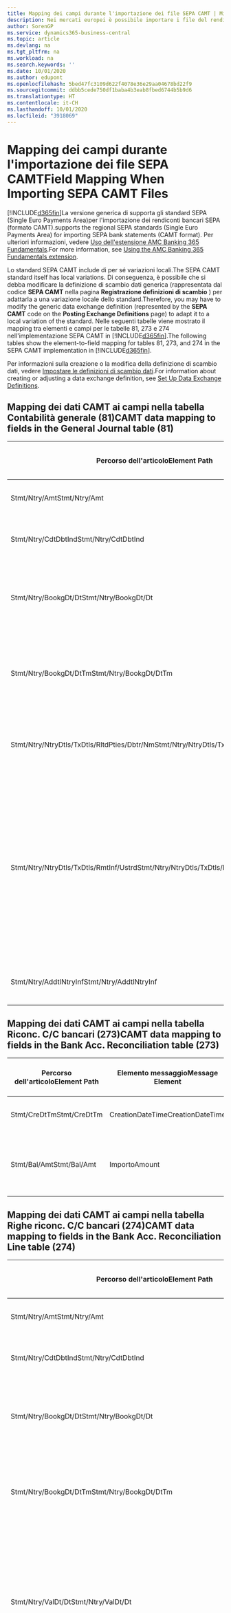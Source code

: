 ```yaml
---
title: Mapping dei campi durante l'importazione dei file SEPA CAMT | Microsoft Docs
description: Nei mercati europei è possibile importare i file del rendiconto bancario negli standard SEPA (Single Euro Payments Area) locali.
author: SorenGP
ms.service: dynamics365-business-central
ms.topic: article
ms.devlang: na
ms.tgt_pltfrm: na
ms.workload: na
ms.search.keywords: ''
ms.date: 10/01/2020
ms.author: edupont
ms.openlocfilehash: 5bed47fc3109d622f4078e36e29aa04678bd22f9
ms.sourcegitcommit: ddbb5cede750df1baba4b3eab8fbed6744b5b9d6
ms.translationtype: HT
ms.contentlocale: it-CH
ms.lasthandoff: 10/01/2020
ms.locfileid: "3918069"
---
```

# <a name="field-mapping-when-importing-sepa-camt-files"></a><span data-ttu-id="2f76d-103">Mapping dei campi durante l'importazione dei file SEPA CAMT</span><span class="sxs-lookup"><span data-stu-id="2f76d-103">Field Mapping When Importing SEPA CAMT Files</span></span>
[!INCLUDE[d365fin](includes/d365fin_md.md)]<span data-ttu-id="2f76d-104">La versione generica di  supporta gli standard SEPA (Single Euro Payments Area)per l'importazione dei rendiconti bancari SEPA (formato CAMT).</span><span class="sxs-lookup"><span data-stu-id="2f76d-104">supports the regional SEPA standards (Single Euro Payments Area) for importing SEPA bank statements (CAMT format).</span></span> <span data-ttu-id="2f76d-105">Per ulteriori informazioni, vedere [Uso dell'estensione AMC Banking 365 Fundamentals](ui-extensions-amc-banking.md).</span><span class="sxs-lookup"><span data-stu-id="2f76d-105">For more information, see [Using the AMC Banking 365 Fundamentals extension](ui-extensions-amc-banking.md).</span></span>  

 <span data-ttu-id="2f76d-106">Lo standard SEPA CAMT include di per sé variazioni locali.</span><span class="sxs-lookup"><span data-stu-id="2f76d-106">The SEPA CAMT standard itself has local variations.</span></span> <span data-ttu-id="2f76d-107">Di conseguenza, è possibile che si debba modificare la definizione di scambio dati generica (rappresentata dal codice **SEPA CAMT** nella pagina **Registrazione definizioni di scambio** ) per adattarla a una variazione locale dello standard.</span><span class="sxs-lookup"><span data-stu-id="2f76d-107">Therefore, you may have to modify the generic data exchange definition (represented by the **SEPA CAMT** code on the **Posting Exchange Definitions** page) to adapt it to a local variation of the standard.</span></span> <span data-ttu-id="2f76d-108">Nelle seguenti tabelle viene mostrato il mapping tra elementi e campi per le tabelle 81, 273 e 274 nell'implementazione SEPA CAMT in [!INCLUDE[d365fin](includes/d365fin_md.md)].</span><span class="sxs-lookup"><span data-stu-id="2f76d-108">The following tables show the element-to-field mapping for tables 81, 273, and 274 in the SEPA CAMT implementation in [!INCLUDE[d365fin](includes/d365fin_md.md)].</span></span>  

 <span data-ttu-id="2f76d-109">Per informazioni sulla creazione o la modifica della definizione di scambio dati, vedere [Impostare le definizioni di scambio dati](across-how-to-set-up-data-exchange-definitions.md).</span><span class="sxs-lookup"><span data-stu-id="2f76d-109">For information about creating or adjusting a data exchange definition, see [Set Up Data Exchange Definitions](across-how-to-set-up-data-exchange-definitions.md).</span></span>  

## <a name="camt-data-mapping-to-fields-in-the-general-journal-table-81"></a><span data-ttu-id="2f76d-110">Mapping dei dati CAMT ai campi nella tabella Contabilità generale (81)</span><span class="sxs-lookup"><span data-stu-id="2f76d-110">CAMT data mapping to fields in the General Journal table (81)</span></span>  

|<span data-ttu-id="2f76d-111">Percorso dell'articolo</span><span class="sxs-lookup"><span data-stu-id="2f76d-111">Element Path</span></span>|<span data-ttu-id="2f76d-112">Elemento messaggio</span><span class="sxs-lookup"><span data-stu-id="2f76d-112">Message Element</span></span>|<span data-ttu-id="2f76d-113">Tipo di dati</span><span class="sxs-lookup"><span data-stu-id="2f76d-113">Data Type</span></span>|<span data-ttu-id="2f76d-114">Descrizione</span><span class="sxs-lookup"><span data-stu-id="2f76d-114">Description</span></span>|<span data-ttu-id="2f76d-115">Identificatore segno negativo</span><span class="sxs-lookup"><span data-stu-id="2f76d-115">Negative-Sign Identifier</span></span>|<span data-ttu-id="2f76d-116">Nr. campo</span><span class="sxs-lookup"><span data-stu-id="2f76d-116">Field No.</span></span>|<span data-ttu-id="2f76d-117">Nome campo</span><span class="sxs-lookup"><span data-stu-id="2f76d-117">Field Name</span></span>|  
|------------------|---------------------|---------------|-----------------|-------------------------------|---------------|----------------|  
|<span data-ttu-id="2f76d-118">Stmt/Ntry/Amt</span><span class="sxs-lookup"><span data-stu-id="2f76d-118">Stmt/Ntry/Amt</span></span>|<span data-ttu-id="2f76d-119">Importo</span><span class="sxs-lookup"><span data-stu-id="2f76d-119">Amount</span></span>|<span data-ttu-id="2f76d-120">Decimale</span><span class="sxs-lookup"><span data-stu-id="2f76d-120">Decimal</span></span>|<span data-ttu-id="2f76d-121">Specifica l'importo di denaro nel movimento cassa.</span><span class="sxs-lookup"><span data-stu-id="2f76d-121">The amount of money in the cash entry</span></span>||<span data-ttu-id="2f76d-122">13</span><span class="sxs-lookup"><span data-stu-id="2f76d-122">13</span></span>|<span data-ttu-id="2f76d-123">Importo</span><span class="sxs-lookup"><span data-stu-id="2f76d-123">Amount</span></span>|  
|<span data-ttu-id="2f76d-124">Stmt/Ntry/CdtDbtInd</span><span class="sxs-lookup"><span data-stu-id="2f76d-124">Stmt/Ntry/CdtDbtInd</span></span>|<span data-ttu-id="2f76d-125">CreditDebitIndicator</span><span class="sxs-lookup"><span data-stu-id="2f76d-125">CreditDebitIndicator</span></span>|<span data-ttu-id="2f76d-126">Testo</span><span class="sxs-lookup"><span data-stu-id="2f76d-126">Text</span></span>|<span data-ttu-id="2f76d-127">Indica se il movimento è un credito o un debito</span><span class="sxs-lookup"><span data-stu-id="2f76d-127">Indicates whether the entry is a credit or a debit entry</span></span>|<span data-ttu-id="2f76d-128">DBIT</span><span class="sxs-lookup"><span data-stu-id="2f76d-128">DBIT</span></span>|<span data-ttu-id="2f76d-129">13</span><span class="sxs-lookup"><span data-stu-id="2f76d-129">13</span></span>|<span data-ttu-id="2f76d-130">Importo</span><span class="sxs-lookup"><span data-stu-id="2f76d-130">Amount</span></span>|  
|<span data-ttu-id="2f76d-131">Stmt/Ntry/BookgDt/Dt</span><span class="sxs-lookup"><span data-stu-id="2f76d-131">Stmt/Ntry/BookgDt/Dt</span></span>|<span data-ttu-id="2f76d-132">Data</span><span class="sxs-lookup"><span data-stu-id="2f76d-132">Date</span></span>|<span data-ttu-id="2f76d-133">Data</span><span class="sxs-lookup"><span data-stu-id="2f76d-133">Date</span></span>|<span data-ttu-id="2f76d-134">Data in cui un movimento viene registrato in un conto nei registri di chi utilizza il conto</span><span class="sxs-lookup"><span data-stu-id="2f76d-134">The date when an entry is posted to an account on the account servicer's books</span></span>||<span data-ttu-id="2f76d-135">5</span><span class="sxs-lookup"><span data-stu-id="2f76d-135">5</span></span>|<span data-ttu-id="2f76d-136">Data di registrazione:</span><span class="sxs-lookup"><span data-stu-id="2f76d-136">Posting Date</span></span>|  
|<span data-ttu-id="2f76d-137">Stmt/Ntry/BookgDt/DtTm</span><span class="sxs-lookup"><span data-stu-id="2f76d-137">Stmt/Ntry/BookgDt/DtTm</span></span>|<span data-ttu-id="2f76d-138">DataOra</span><span class="sxs-lookup"><span data-stu-id="2f76d-138">DateTime</span></span>|<span data-ttu-id="2f76d-139">DataOra</span><span class="sxs-lookup"><span data-stu-id="2f76d-139">DateTime</span></span>|<span data-ttu-id="2f76d-140">Data e ora in cui un movimento viene registrato in un conto nei registri di chi utilizza il conto</span><span class="sxs-lookup"><span data-stu-id="2f76d-140">The date and time when an entry is posted to an account on the account servicer's books</span></span>||<span data-ttu-id="2f76d-141">5</span><span class="sxs-lookup"><span data-stu-id="2f76d-141">5</span></span>|<span data-ttu-id="2f76d-142">Data di registrazione:</span><span class="sxs-lookup"><span data-stu-id="2f76d-142">Posting Date</span></span>|  
|<span data-ttu-id="2f76d-143">Stmt/Ntry/NtryDtls/TxDtls/RltdPties/Dbtr/Nm</span><span class="sxs-lookup"><span data-stu-id="2f76d-143">Stmt/Ntry/NtryDtls/TxDtls/RltdPties/Dbtr/Nm</span></span>|<span data-ttu-id="2f76d-144">Nome</span><span class="sxs-lookup"><span data-stu-id="2f76d-144">Name</span></span>|<span data-ttu-id="2f76d-145">Testo</span><span class="sxs-lookup"><span data-stu-id="2f76d-145">Text</span></span>|<span data-ttu-id="2f76d-146">Nome della parte che deve una somma di denaro al creditore (finale)</span><span class="sxs-lookup"><span data-stu-id="2f76d-146">The name of the party that owes an amount of money to the (ultimate) creditor</span></span>||<span data-ttu-id="2f76d-147">1221</span><span class="sxs-lookup"><span data-stu-id="2f76d-147">1221</span></span>|<span data-ttu-id="2f76d-148">Informazioni sul pagante</span><span class="sxs-lookup"><span data-stu-id="2f76d-148">Payer Information</span></span>|  
|<span data-ttu-id="2f76d-149">Stmt/Ntry/NtryDtls/TxDtls/RmtInf/Ustrd</span><span class="sxs-lookup"><span data-stu-id="2f76d-149">Stmt/Ntry/NtryDtls/TxDtls/RmtInf/Ustrd</span></span>|<span data-ttu-id="2f76d-150">Non strutturato</span><span class="sxs-lookup"><span data-stu-id="2f76d-150">Unstructured</span></span>|<span data-ttu-id="2f76d-151">Testo</span><span class="sxs-lookup"><span data-stu-id="2f76d-151">Text</span></span>|<span data-ttu-id="2f76d-152">Informazioni fornite per consentire la corrispondenza o riconciliazione di un movimento con gli articoli oggetto del pagamento, come le fatture aziendali in un sistema conto clienti, in un form non strutturato</span><span class="sxs-lookup"><span data-stu-id="2f76d-152">Information supplied to enable the matching/reconciliation of an entry with the items that the payment is intended to settle, such as commercial invoices in an accounts-receivable system, in an unstructured form</span></span>||<span data-ttu-id="2f76d-153">8</span><span class="sxs-lookup"><span data-stu-id="2f76d-153">8</span></span>|<span data-ttu-id="2f76d-154">Descrizione</span><span class="sxs-lookup"><span data-stu-id="2f76d-154">Description</span></span>|  
|<span data-ttu-id="2f76d-155">Stmt/Ntry/AddtlNtryInf</span><span class="sxs-lookup"><span data-stu-id="2f76d-155">Stmt/Ntry/AddtlNtryInf</span></span>|<span data-ttu-id="2f76d-156">AdditionalEntryInformation</span><span class="sxs-lookup"><span data-stu-id="2f76d-156">AdditionalEntryInformation</span></span>|<span data-ttu-id="2f76d-157">Testo</span><span class="sxs-lookup"><span data-stu-id="2f76d-157">Text</span></span>|<span data-ttu-id="2f76d-158">Informazioni aggiuntive relative al movimento</span><span class="sxs-lookup"><span data-stu-id="2f76d-158">Additional information about the entry</span></span>||<span data-ttu-id="2f76d-159">1222</span><span class="sxs-lookup"><span data-stu-id="2f76d-159">1222</span></span>|<span data-ttu-id="2f76d-160">Informazioni sulla transazione</span><span class="sxs-lookup"><span data-stu-id="2f76d-160">Transaction Information</span></span>|  

## <a name="camt-data-mapping-to-fields-in-the-bank-acc-reconciliation-table-273"></a><span data-ttu-id="2f76d-161">Mapping dei dati CAMT ai campi nella tabella Riconc. C/C bancari (273)</span><span class="sxs-lookup"><span data-stu-id="2f76d-161">CAMT data mapping to fields in the Bank Acc. Reconciliation table (273)</span></span>  

|<span data-ttu-id="2f76d-162">Percorso dell'articolo</span><span class="sxs-lookup"><span data-stu-id="2f76d-162">Element Path</span></span>|<span data-ttu-id="2f76d-163">Elemento messaggio</span><span class="sxs-lookup"><span data-stu-id="2f76d-163">Message Element</span></span>|<span data-ttu-id="2f76d-164">Tipo di dati</span><span class="sxs-lookup"><span data-stu-id="2f76d-164">Data Type</span></span>|<span data-ttu-id="2f76d-165">Descrizione</span><span class="sxs-lookup"><span data-stu-id="2f76d-165">Description</span></span>|<span data-ttu-id="2f76d-166">Identificatore segno negativo</span><span class="sxs-lookup"><span data-stu-id="2f76d-166">Negative-Sign Identifier</span></span>|<span data-ttu-id="2f76d-167">Nr. campo</span><span class="sxs-lookup"><span data-stu-id="2f76d-167">Field No.</span></span>|<span data-ttu-id="2f76d-168">Nome campo</span><span class="sxs-lookup"><span data-stu-id="2f76d-168">Field Name</span></span>|  
|------------------|---------------------|---------------|-----------------|-------------------------------|---------------|----------------|  
|<span data-ttu-id="2f76d-169">Stmt/CreDtTm</span><span class="sxs-lookup"><span data-stu-id="2f76d-169">Stmt/CreDtTm</span></span>|<span data-ttu-id="2f76d-170">CreationDateTime</span><span class="sxs-lookup"><span data-stu-id="2f76d-170">CreationDateTime</span></span>|<span data-ttu-id="2f76d-171">Data</span><span class="sxs-lookup"><span data-stu-id="2f76d-171">Date</span></span>|<span data-ttu-id="2f76d-172">Data e ora di creazione del messaggio</span><span class="sxs-lookup"><span data-stu-id="2f76d-172">The date and time when the message was created</span></span>||<span data-ttu-id="2f76d-173">3</span><span class="sxs-lookup"><span data-stu-id="2f76d-173">3</span></span>|<span data-ttu-id="2f76d-174">Data estratto conto</span><span class="sxs-lookup"><span data-stu-id="2f76d-174">Statement Date</span></span>|  
|<span data-ttu-id="2f76d-175">Stmt/Bal/Amt</span><span class="sxs-lookup"><span data-stu-id="2f76d-175">Stmt/Bal/Amt</span></span>|<span data-ttu-id="2f76d-176">Importo</span><span class="sxs-lookup"><span data-stu-id="2f76d-176">Amount</span></span>|<span data-ttu-id="2f76d-177">Decimale</span><span class="sxs-lookup"><span data-stu-id="2f76d-177">Decimal</span></span>|<span data-ttu-id="2f76d-178">Importo risultante dagli importi al netto per tutti i movimenti dare e avere</span><span class="sxs-lookup"><span data-stu-id="2f76d-178">The amount resulting from the netted amounts for all debit and credit entries</span></span>||<span data-ttu-id="2f76d-179">4</span><span class="sxs-lookup"><span data-stu-id="2f76d-179">4</span></span>|<span data-ttu-id="2f76d-180">Saldo finale estratto conto</span><span class="sxs-lookup"><span data-stu-id="2f76d-180">Statement Ending Balance</span></span>|  

## <a name="camt-data-mapping-to-fields-in-the-bank-acc-reconciliation-line-table-274"></a><span data-ttu-id="2f76d-181">Mapping dei dati CAMT ai campi nella tabella Righe riconc. C/C bancari (274)</span><span class="sxs-lookup"><span data-stu-id="2f76d-181">CAMT data mapping to fields in the Bank Acc. Reconciliation Line table (274)</span></span>  

|<span data-ttu-id="2f76d-182">Percorso dell'articolo</span><span class="sxs-lookup"><span data-stu-id="2f76d-182">Element Path</span></span>|<span data-ttu-id="2f76d-183">Elemento messaggio</span><span class="sxs-lookup"><span data-stu-id="2f76d-183">Message Element</span></span>|<span data-ttu-id="2f76d-184">Tipo di dati</span><span class="sxs-lookup"><span data-stu-id="2f76d-184">Data Type</span></span>|<span data-ttu-id="2f76d-185">Descrizione</span><span class="sxs-lookup"><span data-stu-id="2f76d-185">Description</span></span>|<span data-ttu-id="2f76d-186">Identificatore segno negativo</span><span class="sxs-lookup"><span data-stu-id="2f76d-186">Negative-Sign Identifier</span></span>|<span data-ttu-id="2f76d-187">Nr. campo</span><span class="sxs-lookup"><span data-stu-id="2f76d-187">Field No.</span></span>|<span data-ttu-id="2f76d-188">Nome campo</span><span class="sxs-lookup"><span data-stu-id="2f76d-188">Field Name</span></span>|  
|------------------|---------------------|---------------|-----------------|-------------------------------|---------------|----------------|  
|<span data-ttu-id="2f76d-189">Stmt/Ntry/Amt</span><span class="sxs-lookup"><span data-stu-id="2f76d-189">Stmt/Ntry/Amt</span></span>|<span data-ttu-id="2f76d-190">Importo</span><span class="sxs-lookup"><span data-stu-id="2f76d-190">Amount</span></span>|<span data-ttu-id="2f76d-191">Decimale</span><span class="sxs-lookup"><span data-stu-id="2f76d-191">Decimal</span></span>|<span data-ttu-id="2f76d-192">Specifica l'importo di denaro nel movimento cassa.</span><span class="sxs-lookup"><span data-stu-id="2f76d-192">The amount of money in the cash entry</span></span>||<span data-ttu-id="2f76d-193">7</span><span class="sxs-lookup"><span data-stu-id="2f76d-193">7</span></span>|<span data-ttu-id="2f76d-194">Importo estratto conto</span><span class="sxs-lookup"><span data-stu-id="2f76d-194">Statement Amount</span></span>|  
|<span data-ttu-id="2f76d-195">Stmt/Ntry/CdtDbtInd</span><span class="sxs-lookup"><span data-stu-id="2f76d-195">Stmt/Ntry/CdtDbtInd</span></span>|<span data-ttu-id="2f76d-196">CreditDebitIndicator</span><span class="sxs-lookup"><span data-stu-id="2f76d-196">CreditDebitIndicator</span></span>|<span data-ttu-id="2f76d-197">Testo</span><span class="sxs-lookup"><span data-stu-id="2f76d-197">Text</span></span>|<span data-ttu-id="2f76d-198">Indica se il movimento è un credito o un debito</span><span class="sxs-lookup"><span data-stu-id="2f76d-198">Indicates whether the entry is a credit or a debit entry</span></span>|<span data-ttu-id="2f76d-199">DBIT</span><span class="sxs-lookup"><span data-stu-id="2f76d-199">DBIT</span></span>|<span data-ttu-id="2f76d-200">7</span><span class="sxs-lookup"><span data-stu-id="2f76d-200">7</span></span>|<span data-ttu-id="2f76d-201">Importo estratto conto</span><span class="sxs-lookup"><span data-stu-id="2f76d-201">Statement Amount</span></span>|  
|<span data-ttu-id="2f76d-202">Stmt/Ntry/BookgDt/Dt</span><span class="sxs-lookup"><span data-stu-id="2f76d-202">Stmt/Ntry/BookgDt/Dt</span></span>|<span data-ttu-id="2f76d-203">Data</span><span class="sxs-lookup"><span data-stu-id="2f76d-203">Date</span></span>|<span data-ttu-id="2f76d-204">Data</span><span class="sxs-lookup"><span data-stu-id="2f76d-204">Date</span></span>|<span data-ttu-id="2f76d-205">Data in cui un movimento viene registrato in un conto nei registri di chi utilizza il conto</span><span class="sxs-lookup"><span data-stu-id="2f76d-205">The date when an entry is posted to an account on the account servicer's books</span></span>||<span data-ttu-id="2f76d-206">5</span><span class="sxs-lookup"><span data-stu-id="2f76d-206">5</span></span>|<span data-ttu-id="2f76d-207">Data transazione</span><span class="sxs-lookup"><span data-stu-id="2f76d-207">Transaction Date</span></span>|  
|<span data-ttu-id="2f76d-208">Stmt/Ntry/BookgDt/DtTm</span><span class="sxs-lookup"><span data-stu-id="2f76d-208">Stmt/Ntry/BookgDt/DtTm</span></span>|<span data-ttu-id="2f76d-209">DataOra</span><span class="sxs-lookup"><span data-stu-id="2f76d-209">DateTime</span></span>|<span data-ttu-id="2f76d-210">DataOra</span><span class="sxs-lookup"><span data-stu-id="2f76d-210">DateTime</span></span>|<span data-ttu-id="2f76d-211">Data e ora in cui un movimento viene registrato in un conto nei registri di chi utilizza il conto</span><span class="sxs-lookup"><span data-stu-id="2f76d-211">The date and time when an entry is posted to an account on the account servicer's books</span></span>||<span data-ttu-id="2f76d-212">5</span><span class="sxs-lookup"><span data-stu-id="2f76d-212">5</span></span>|<span data-ttu-id="2f76d-213">Data transazione</span><span class="sxs-lookup"><span data-stu-id="2f76d-213">Transaction Date</span></span>|  
|<span data-ttu-id="2f76d-214">Stmt/Ntry/ValDt/Dt</span><span class="sxs-lookup"><span data-stu-id="2f76d-214">Stmt/Ntry/ValDt/Dt</span></span>|<span data-ttu-id="2f76d-215">Data</span><span class="sxs-lookup"><span data-stu-id="2f76d-215">Date</span></span>|<span data-ttu-id="2f76d-216">Data</span><span class="sxs-lookup"><span data-stu-id="2f76d-216">Date</span></span>|<span data-ttu-id="2f76d-217">Data in cui i cespiti diventano disponibili al proprietario del conto nel caso di un movimento in avere o cessano di essere disponibili nel caso di un movimento in dare</span><span class="sxs-lookup"><span data-stu-id="2f76d-217">The date when assets become available to the account owner in case of a credit entry, or cease to be available to the account owner in case of a debit entry</span></span>||<span data-ttu-id="2f76d-218">12</span><span class="sxs-lookup"><span data-stu-id="2f76d-218">12</span></span>|<span data-ttu-id="2f76d-219">Data valuta</span><span class="sxs-lookup"><span data-stu-id="2f76d-219">Value Date</span></span>|  
|<span data-ttu-id="2f76d-220">Stmt/Ntry/ValDt/DtTm</span><span class="sxs-lookup"><span data-stu-id="2f76d-220">Stmt/Ntry/ValDt/DtTm</span></span>|<span data-ttu-id="2f76d-221">DataOra</span><span class="sxs-lookup"><span data-stu-id="2f76d-221">DateTime</span></span>|<span data-ttu-id="2f76d-222">DataOra</span><span class="sxs-lookup"><span data-stu-id="2f76d-222">DateTime</span></span>|<span data-ttu-id="2f76d-223">Data e ora in cui i cespiti diventano disponibili al proprietario del conto nel caso di un movimento in avere o cessano di essere disponibili nel caso di un movimento in dare</span><span class="sxs-lookup"><span data-stu-id="2f76d-223">The date and time when assets become available to the account owner in case of a credit entry, or cease to be available to the account owner in case of a debit entry</span></span>||<span data-ttu-id="2f76d-224">12</span><span class="sxs-lookup"><span data-stu-id="2f76d-224">12</span></span>|<span data-ttu-id="2f76d-225">Data valuta</span><span class="sxs-lookup"><span data-stu-id="2f76d-225">Value Date</span></span>|  
|<span data-ttu-id="2f76d-226">Stmt/Ntry/NtryDtls/TxDtls/RltdPties/Dbtr/Nm</span><span class="sxs-lookup"><span data-stu-id="2f76d-226">Stmt/Ntry/NtryDtls/TxDtls/RltdPties/Dbtr/Nm</span></span>|<span data-ttu-id="2f76d-227">Nome</span><span class="sxs-lookup"><span data-stu-id="2f76d-227">Name</span></span>|<span data-ttu-id="2f76d-228">Testo</span><span class="sxs-lookup"><span data-stu-id="2f76d-228">Text</span></span>|<span data-ttu-id="2f76d-229">Nome della parte che deve una somma di denaro al creditore (finale)</span><span class="sxs-lookup"><span data-stu-id="2f76d-229">The name of the party that owes an amount of money to the (ultimate) creditor</span></span>||<span data-ttu-id="2f76d-230">15</span><span class="sxs-lookup"><span data-stu-id="2f76d-230">15</span></span>|<span data-ttu-id="2f76d-231">Informazioni sul pagante</span><span class="sxs-lookup"><span data-stu-id="2f76d-231">Payer Information</span></span>|  
|<span data-ttu-id="2f76d-232">Stmt/Ntry/NtryDtls/TxDtls/RmtInf/Ustrd</span><span class="sxs-lookup"><span data-stu-id="2f76d-232">Stmt/Ntry/NtryDtls/TxDtls/RmtInf/Ustrd</span></span>|<span data-ttu-id="2f76d-233">Non strutturato</span><span class="sxs-lookup"><span data-stu-id="2f76d-233">Unstructured</span></span>|<span data-ttu-id="2f76d-234">Testo</span><span class="sxs-lookup"><span data-stu-id="2f76d-234">Text</span></span>|<span data-ttu-id="2f76d-235">Informazioni fornite per consentire la corrispondenza o riconciliazione di un movimento con gli articoli oggetto del pagamento, come le fatture aziendali in un sistema conto clienti, in un form non strutturato</span><span class="sxs-lookup"><span data-stu-id="2f76d-235">Information supplied to enable the matching/reconciliation of an entry with the items that the payment is intended to settle, such as commercial invoices in an accounts-receivable system, in an unstructured form</span></span>||<span data-ttu-id="2f76d-236">6</span><span class="sxs-lookup"><span data-stu-id="2f76d-236">6</span></span>|<span data-ttu-id="2f76d-237">Descrizione</span><span class="sxs-lookup"><span data-stu-id="2f76d-237">Description</span></span>|  
|<span data-ttu-id="2f76d-238">Stmt/Ntry/AddtlNtryInf</span><span class="sxs-lookup"><span data-stu-id="2f76d-238">Stmt/Ntry/AddtlNtryInf</span></span>|<span data-ttu-id="2f76d-239">AdditionalEntryInformation</span><span class="sxs-lookup"><span data-stu-id="2f76d-239">AdditionalEntryInformation</span></span>|<span data-ttu-id="2f76d-240">Testo</span><span class="sxs-lookup"><span data-stu-id="2f76d-240">Text</span></span>|<span data-ttu-id="2f76d-241">Informazioni aggiuntive relative al movimento</span><span class="sxs-lookup"><span data-stu-id="2f76d-241">Additional information about the entry</span></span>||<span data-ttu-id="2f76d-242">16</span><span class="sxs-lookup"><span data-stu-id="2f76d-242">16</span></span>|<span data-ttu-id="2f76d-243">Informazioni sulla transazione</span><span class="sxs-lookup"><span data-stu-id="2f76d-243">Transaction Information</span></span>|  

 <span data-ttu-id="2f76d-244">Gli elementi nel nodo **Ntry** importati in [!INCLUDE[d365fin](includes/d365fin_md.md)], ma di cui non è stato eseguito il mapping ad alcun campo, vengono memorizzati nella tabella **Registrazione definizione colonna scambio dati** .</span><span class="sxs-lookup"><span data-stu-id="2f76d-244">Elements in the **Ntry** node that are imported into [!INCLUDE[d365fin](includes/d365fin_md.md)] but not mapped to any fields are stored in the **Posting Exch. Column Def** table.</span></span> <span data-ttu-id="2f76d-245">Gli utenti possono vedere gli elementi nelle pagine **Registrazione riconciliazione pagamenti** , **Collegamento pagamenti** e **Riconciliazioni C/C bancari** scegliendo l'azione **Dettagli riga rendiconto bancario** .</span><span class="sxs-lookup"><span data-stu-id="2f76d-245">Users can view these elements from the **Payment Reconciliation Journal** , **Payment Application** , and **Bank Acc. Reconciliation** pages by choosing the **Bank Statement Line Details** action.</span></span> <span data-ttu-id="2f76d-246">Per ulteriori informazioni, vedere [Riconciliare i pagamenti utilizzando il collegamento automatico](receivables-how-reconcile-payments-auto-application.md).</span><span class="sxs-lookup"><span data-stu-id="2f76d-246">For more information, see [Reconcile Payments Using Automatic Application](receivables-how-reconcile-payments-auto-application.md).</span></span>

> [!IMPORTANT]
> <span data-ttu-id="2f76d-247">In un'importazione di estratti conto bancari CAMT, [!INCLUDE[d365fin](includes/d365fin_md.md)] si aspetta che ogni transazione sia univoca, ossia il campo **ID transazione** che proviene dal tag *Stmt/Ntry/NtryDtls/TxDtls/Refs/EndToEndId* nel file CAMT, deve essere univoco all'interno della riconciliazione del C/C bancario aperto.</span><span class="sxs-lookup"><span data-stu-id="2f76d-247">In an import of CAMT bank statements, [!INCLUDE[d365fin](includes/d365fin_md.md)] expects each transaction to be unique, which means that the **Transaction ID** field that comes from the *Stmt/Ntry/NtryDtls/TxDtls/Refs/EndToEndId* tag in the CAMT file, must be unique within the open bank account reconciliation.</span></span> <span data-ttu-id="2f76d-248">Se le informazioni non sono presenti, [!INCLUDE[d365fin](includes/d365fin_md.md)] ignora il pagamento.</span><span class="sxs-lookup"><span data-stu-id="2f76d-248">If the information is not present, [!INCLUDE[d365fin](includes/d365fin_md.md)] ignores the payment.</span></span> <span data-ttu-id="2f76d-249">Se una riconciliazione bancaria precedente sullo stesso C/C bancario è stata registrata con lo stesso ID transazione dell'importazione corrente, la transazione corrente non verrà riconciliata automaticamente ma potrà comunque essere importata.</span><span class="sxs-lookup"><span data-stu-id="2f76d-249">If an earlier bank reconciliation on the same bank account was posted with the same transaction ID as on the current import, the current transaction will not automatically reconcile but can still be imported.</span></span>

## <a name="see-also"></a><span data-ttu-id="2f76d-250">Vedere anche</span><span class="sxs-lookup"><span data-stu-id="2f76d-250">See Also</span></span>  
[<span data-ttu-id="2f76d-251">Impostazione dello scambio di dati</span><span class="sxs-lookup"><span data-stu-id="2f76d-251">Setting Up Data Exchange</span></span>](across-set-up-data-exchange.md)  
[<span data-ttu-id="2f76d-252">Scambio di dati in modalità elettronica</span><span class="sxs-lookup"><span data-stu-id="2f76d-252">Exchanging Data Electronically</span></span>](across-data-exchange.md)  
<span data-ttu-id="2f76d-253">[Utilizzo dell'estensione AMC Banking 365 Fundamentals](ui-extensions-amc-banking.md) </span><span class="sxs-lookup"><span data-stu-id="2f76d-253">[Using the AMC Banking 365 Fundamentals extension](ui-extensions-amc-banking.md) </span></span>  
[<span data-ttu-id="2f76d-254">Utilizzare gli schemi XML per preparare le definizioni di scambio dati</span><span class="sxs-lookup"><span data-stu-id="2f76d-254">Use XML Schemas to Prepare Data Exchange Definitions</span></span>](across-how-to-use-xml-schemas-to-prepare-data-exchange-definitions.md)  
[<span data-ttu-id="2f76d-255">Riconciliare i pagamenti utilizzando il collegamento automatico</span><span class="sxs-lookup"><span data-stu-id="2f76d-255">Reconcile Payments Using Automatic Application</span></span>](receivables-how-reconcile-payments-auto-application.md)  
